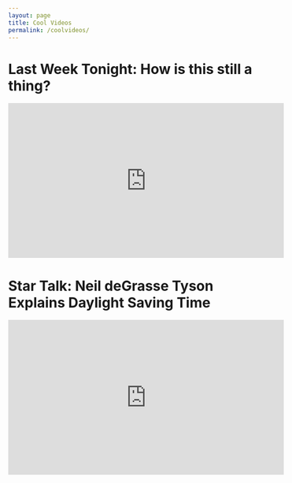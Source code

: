 ```yaml
---
layout: page
title: Cool Videos
permalink: /coolvideos/
---
```


<link rel="stylesheet" type="text/css" href="../style.css">

# Last Week Tonight: How is this still a thing?
<iframe width="560" height="315" src="https://www.youtube.com/embed/br0NW9ufUUw" title="YouTube video player" frameborder="0" allow="accelerometer; autoplay; clipboard-write; encrypted-media; gyroscope; picture-in-picture" allowfullscreen></iframe>

 # Star Talk: Neil deGrasse Tyson Explains Daylight Saving Time  
<iframe width="560" height="315" src="https://www.youtube.com/embed/Yf0KNm0cals" title="YouTube video player" frameborder="0" allow="accelerometer; autoplay; clipboard-write; encrypted-media; gyroscope; picture-in-picture" allowfullscreen></iframe>